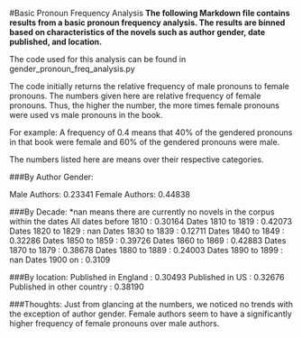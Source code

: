 #Basic Pronoun Frequency Analysis
**The following Markdown file contains results from a basic pronoun
frequency analysis. The results are binned based on characteristics
of the novels such as author gender, date published, and location.**

The code used for this analysis can be found in 
gender_pronoun_freq_analysis.py

The code initially returns the relative frequency of male pronouns
 to female pronouns. The numbers given here are relative frequency
 of female pronouns. Thus, the higher the number, the more times 
 female pronouns were used vs male pronouns in the book.
 
 For example:
 A frequency of 0.4 means that 40% of the gendered pronouns in
 that book were female and 60% of the gendered pronouns were
 male.
 
 The numbers listed here are means over their respective categories.
 
 ###By Author Gender:
 
Male Authors: 0.23341
Female Authors: 0.44838

###By Decade:
*nan means there are currently no novels in the corpus within the dates
All dates before 1810 : 0.30164
Dates 1810 to 1819 : 0.42073
Dates 1820 to 1829 : nan 
Dates 1830 to 1839 : 0.12711
Dates 1840 to 1849 : 0.32286
Dates 1850 to 1859 : 0.39726
Dates 1860 to 1869 : 0.42883
Dates 1870 to 1879 : 0.38678
Dates 1880 to 1889 : 0.24003
Dates 1890 to 1899 : nan 
Dates 1900 on : 0.3109

###By location:
Published in England : 0.30493
Published in US : 0.32676
Published in other country : 0.38190

###Thoughts:
Just from glancing at the numbers, we noticed no trends with 
the exception of author gender. Female authors seem to have a 
significantly higher frequency of female pronouns 
over male authors.
